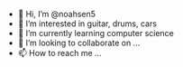 - 👋 Hi, I’m @noahsen5
- 👀 I’m interested in guitar, drums, cars
- 🌱 I’m currently learning computer science
- 💞️ I’m looking to collaborate on ...
- 📫 How to reach me ...

<!---
noahsen5/noahsen5 is a ✨ special ✨ repository because its `README.md` (this file) appears on your GitHub profile.
You can click the Preview link to take a look at your changes.
--->
